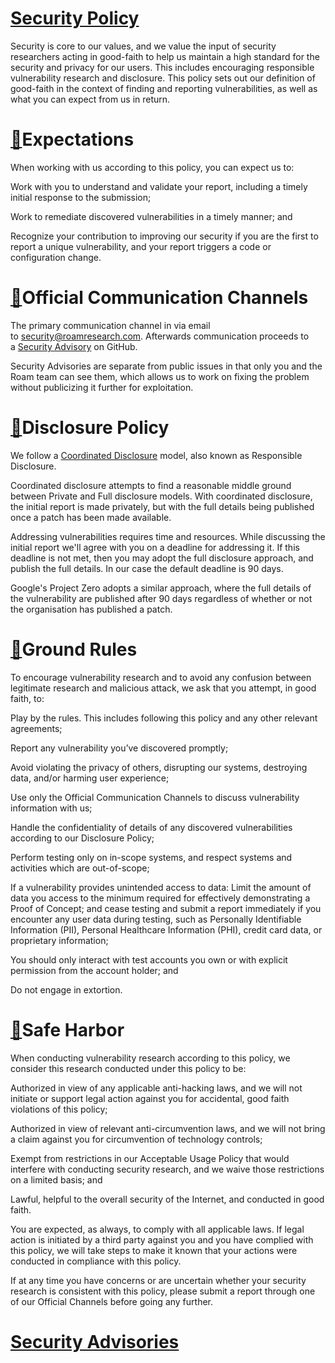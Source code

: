 # [Security Policy](https://github.com/Roam-Research/issues/security/policy)

Security is core to our values, and we value the input of security researchers acting in good-faith to help us maintain a high standard for the security and privacy for our users. This includes encouraging responsible vulnerability research and disclosure. This policy sets out our definition of good-faith in the context of finding and reporting vulnerabilities, as well as what you can expect from us in return.

# [🔗](https://github.com/Roam-Research/issues/security/policy#expectations)Expectations

When working with us according to this policy, you can expect us to:

Work with you to understand and validate your report, including a timely initial response to the submission;

Work to remediate discovered vulnerabilities in a timely manner; and

Recognize your contribution to improving our security if you are the first to report a unique vulnerability, and your report triggers a code or configuration change.

# [🔗](https://github.com/Roam-Research/issues/security/policy#official-communication-channels)Official Communication Channels

The primary communication channel in via email to [security@roamresearch.com](mailto:security@roamresearch.com). Afterwards communication proceeds to a [Security Advisory](https://help.github.com/en/github/managing-security-vulnerabilities/about-github-security-advisories) on GitHub.

Security Advisories are separate from public issues in that only you and the Roam team can see them, which allows us to work on fixing the problem without publicizing it further for exploitation.

# [🔗](https://github.com/Roam-Research/issues/security/policy#disclosure-policy)Disclosure Policy

We follow a [Coordinated Disclosure](https://cheatsheetseries.owasp.org/cheatsheets/Vulnerability_Disclosure_Cheat_Sheet.html#responsible-or-coordinated-disclosure) model, also known as Responsible Disclosure.

Coordinated disclosure attempts to find a reasonable middle ground between Private and Full disclosure models. With coordinated disclosure, the initial report is made privately, but with the full details being published once a patch has been made available.

Addressing vulnerabilities requires time and resources. While discussing the initial report we'll agree with you on a deadline for addressing it. If this deadline is not met, then you may adopt the full disclosure approach, and publish the full details. In our case the default deadline is 90 days.

Google's Project Zero adopts a similar approach, where the full details of the vulnerability are published after 90 days regardless of whether or not the organisation has published a patch.

# [🔗](https://github.com/Roam-Research/issues/security/policy#ground-rules)Ground Rules

To encourage vulnerability research and to avoid any confusion between legitimate research and malicious attack, we ask that you attempt, in good faith, to:

Play by the rules. This includes following this policy and any other relevant agreements;

Report any vulnerability you’ve discovered promptly;

Avoid violating the privacy of others, disrupting our systems, destroying data, and/or harming user experience;

Use only the Official Communication Channels to discuss vulnerability information with us;

Handle the confidentiality of details of any discovered vulnerabilities according to our Disclosure Policy;

Perform testing only on in-scope systems, and respect systems and activities which are out-of-scope;

If a vulnerability provides unintended access to data: Limit the amount of data you access to the minimum required for effectively demonstrating a Proof of Concept; and cease testing and submit a report immediately if you encounter any user data during testing, such as Personally Identifiable Information (PII), Personal Healthcare Information (PHI), credit card data, or proprietary information;

You should only interact with test accounts you own or with explicit permission from the account holder; and

Do not engage in extortion.

# [🔗](https://github.com/Roam-Research/issues/security/policy#safe-harbor)Safe Harbor

When conducting vulnerability research according to this policy, we consider this research conducted under this policy to be:

Authorized in view of any applicable anti-hacking laws, and we will not initiate or support legal action against you for accidental, good faith violations of this policy;

Authorized in view of relevant anti-circumvention laws, and we will not bring a claim against you for circumvention of technology controls;

Exempt from restrictions in our Acceptable Usage Policy that would interfere with conducting security research, and we waive those restrictions on a limited basis; and

Lawful, helpful to the overall security of the Internet, and conducted in good faith.

You are expected, as always, to comply with all applicable laws. If legal action is initiated by a third party against you and you have complied with this policy, we will take steps to make it known that your actions were conducted in compliance with this policy.

If at any time you have concerns or are uncertain whether your security research is consistent with this policy, please submit a report through one of our Official Channels before going any further.

# [Security Advisories](https://github.com/Roam-Research/issues/security/advisories)

